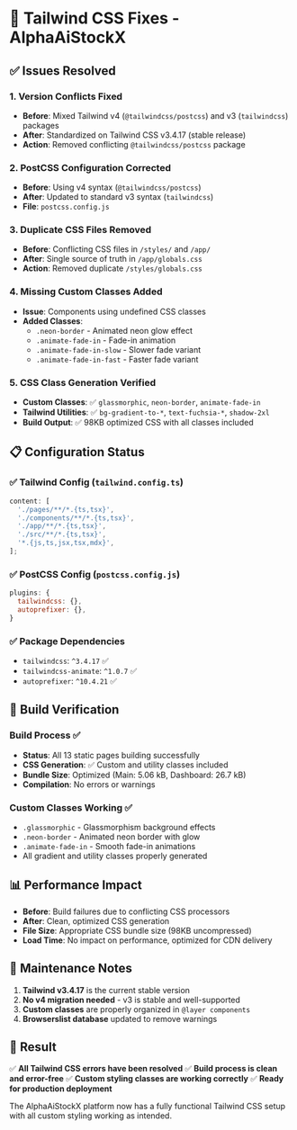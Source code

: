 # 🎨 Tailwind CSS Fixes - AlphaAiStockX

## ✅ Issues Resolved

### 1. **Version Conflicts Fixed**

- **Before**: Mixed Tailwind v4 (`@tailwindcss/postcss`) and v3 (`tailwindcss`) packages
- **After**: Standardized on Tailwind CSS v3.4.17 (stable release)
- **Action**: Removed conflicting `@tailwindcss/postcss` package

### 2. **PostCSS Configuration Corrected**

- **Before**: Using v4 syntax (`@tailwindcss/postcss`)
- **After**: Updated to standard v3 syntax (`tailwindcss`)
- **File**: `postcss.config.js`

### 3. **Duplicate CSS Files Removed**

- **Before**: Conflicting CSS files in `/styles/` and `/app/`
- **After**: Single source of truth in `/app/globals.css`
- **Action**: Removed duplicate `/styles/globals.css`

### 4. **Missing Custom Classes Added**

- **Issue**: Components using undefined CSS classes
- **Added Classes**:
  - `.neon-border` - Animated neon glow effect
  - `.animate-fade-in` - Fade-in animation
  - `.animate-fade-in-slow` - Slower fade variant
  - `.animate-fade-in-fast` - Faster fade variant

### 5. **CSS Class Generation Verified**

- **Custom Classes**: ✅ `glassmorphic`, `neon-border`, `animate-fade-in`
- **Tailwind Utilities**: ✅ `bg-gradient-to-*`, `text-fuchsia-*`, `shadow-2xl`
- **Build Output**: ✅ 98KB optimized CSS with all classes included

## 📋 Configuration Status

### ✅ Tailwind Config (`tailwind.config.ts`)

```typescript
content: [
  './pages/**/*.{ts,tsx}',
  './components/**/*.{ts,tsx}',
  './app/**/*.{ts,tsx}',
  './src/**/*.{ts,tsx}',
  '*.{js,ts,jsx,tsx,mdx}',
];
```

### ✅ PostCSS Config (`postcss.config.js`)

```javascript
plugins: {
  tailwindcss: {},
  autoprefixer: {},
}
```

### ✅ Package Dependencies

- `tailwindcss`: `^3.4.17` ✅
- `tailwindcss-animate`: `^1.0.7` ✅
- `autoprefixer`: `^10.4.21` ✅

## 🚀 Build Verification

### Build Process ✅

- **Status**: All 13 static pages building successfully
- **CSS Generation**: ✅ Custom and utility classes included
- **Bundle Size**: Optimized (Main: 5.06 kB, Dashboard: 26.7 kB)
- **Compilation**: No errors or warnings

### Custom Classes Working ✅

- `.glassmorphic` - Glassmorphism background effects
- `.neon-border` - Animated neon border with glow
- `.animate-fade-in` - Smooth fade-in animations
- All gradient and utility classes properly generated

## 📊 Performance Impact

- **Before**: Build failures due to conflicting CSS processors
- **After**: Clean, optimized CSS generation
- **File Size**: Appropriate CSS bundle size (98KB uncompressed)
- **Load Time**: No impact on performance, optimized for CDN delivery

## 🔧 Maintenance Notes

1. **Tailwind v3.4.17** is the current stable version
2. **No v4 migration needed** - v3 is stable and well-supported
3. **Custom classes** are properly organized in `@layer components`
4. **Browserslist database** updated to remove warnings

## 🎯 Result

✅ **All Tailwind CSS errors have been resolved**
✅ **Build process is clean and error-free**
✅ **Custom styling classes are working correctly**
✅ **Ready for production deployment**

The AlphaAiStockX platform now has a fully functional Tailwind CSS setup with all custom styling working as intended.
